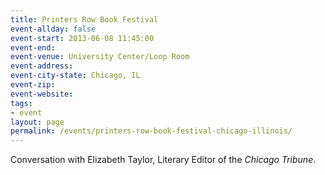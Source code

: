 ```yaml
---
title: Printers Row Book Festival
event-allday: false
event-start: 2013-06-08 11:45:00
event-end:
event-venue: University Center/Loop Room
event-address: 
event-city-state: Chicago, IL
event-zip:
event-website:  
tags:
- event
layout: page
permalink: /events/printers-row-book-festival-chicago-illinois/
---
```

Conversation with Elizabeth Taylor, Literary Editor of the *Chicago Tribune*.